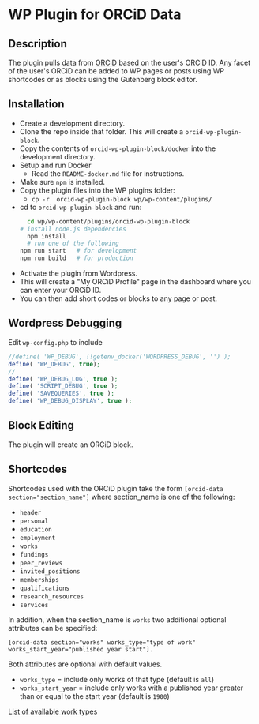 # WP Plugin for ORCiD Data

## Description

The plugin pulls data from [ORCiD](http://orcid.org) based on the user's ORCiD ID.
Any facet of the user's ORCiD can be added to WP pages or posts using WP shortcodes or as blocks 
using the Gutenberg block editor.

## Installation
- Create a development directory.
- Clone the repo inside that folder. This will create a `orcid-wp-plugin-block`.
- Copy the contents of `orcid-wp-plugin-block/docker` into the development directory.
- Setup and run Docker
	- Read the `README-docker.md` file for instructions. 
- Make sure `npm` is installed.
- Copy the plugin files into the WP plugins folder:
	- `cp -r  orcid-wp-plugin-block wp/wp-content/plugins/`
- cd to `orcid-wp-plugin-block` and run:
  ```sh
	cd wp/wp-content/plugins/orcid-wp-plugin-block
  # install node.js dependencies
	npm install
	# run one of the following
  npm run start   # for development
  npm run build   # for production
  ```
- Activate the plugin from Wordpress.
- This will create a "My ORCiD Profile" page in the dashboard where you can
  enter your ORCiD ID.
- You can then add short codes or blocks to any page or post.

## Wordpress Debugging
Edit `wp-config.php` to include
```php
//define( 'WP_DEBUG', !!getenv_docker('WORDPRESS_DEBUG', '') );
define( 'WP_DEBUG', true);
//
define( 'WP_DEBUG_LOG', true );
define( 'SCRIPT_DEBUG', true );
define( 'SAVEQUERIES', true );
define( 'WP_DEBUG_DISPLAY', true );
```

## Block Editing
The plugin will create an ORCiD block.

## Shortcodes
Shortcodes used with the ORCiD plugin take the form `[orcid-data section="section_name"]`
where section_name is one of the following:
- `header`
- `personal`
- `education`
- `employment`
- `works`
- `fundings`
- `peer_reviews`
- `invited_positions`
- `memberships`
- `qualifications`
- `research_resources`
- `services`

In addition, when the section_name is `works` two additional optional attributes can be specified:

`[orcid-data section="works" works_type="type of work" works_start_year="published year start"].`

Both attributes are optional with default values.

- `works_type` = include only works of that type (default is `all`)
- `works_start_year` = include only works with a published year greater than or equal to 
  the start year (default is `1900`)

[List of available work types](https://github.com/ORCID/orcid-model/blob/master/src/main/java/org/orcid/jaxb/model/common/WorkType.java)
